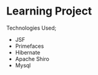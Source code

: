 Learning Project
==============================
Technologies Used;
* JSF
* Primefaces
* Hibernate
* Apache Shiro
* Mysql
